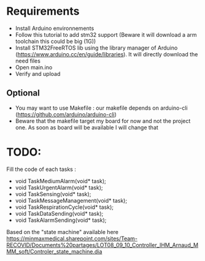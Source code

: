 # Requirements

- Install Arduino environnements
- Follow this tutorial to add stm32 support (Beware it will download a arm toolchain this could be big (1G))
- Install STM32FreeRTOS lib using the library manager of Arduino (https://www.arduino.cc/en/guide/libraries). It will directly download the need files
- Open main.ino 
- Verify and upload

## Optional
- You may want to use Makefile : our makefile depends on arduino-cli (https://github.com/arduino/arduino-cli)
- Beware that the makefile target my board for now and not the project one. As soon as board will be available I will change that

# TODO:

Fill the code of each tasks :
- void TaskMediumAlarm(void* task); 
- void TaskUrgentAlarm(void* task); 
- void TaskSensing(void* task);
- void TaskMessageManagement(void* task);
- void TaskRespirationCycle(void* task);
- void TaskDataSending(void* task);
- void TaskAlarmSending(void* task);

Based on the "state machine" available here https://minmaxmedical.sharepoint.com/sites/Team-RECOVID/Documents%20partages/LOT08_09_10_Controller_IHM_Arnaud_MMM_soft/Controler_state_machine.dia

